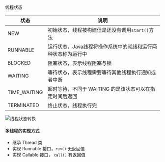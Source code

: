 线程状态

| 状态         | 说明                                                         |
| ------------ | ------------------------------------------------------------ |
| NEW          | 初始状态，线程被构建但是还没有调用`start()`方法              |
| RUNNABLE     | 运行状态，Java线程将操作系统中的就绪和运行两种状态称为运行中 |
| BLOCKED      | 阻塞状态，表示线程阻塞与锁                                   |
| WAITING      | 等待状态，表示线程需要等待其他线程执行通知或者中断           |
| TIME_WAITING | 超时等待，不同于 WAITING 的是该状态可以在指定时间后返回      |
| TERMINATED   | 终止状态，线程执行完                                         |

![线程状态转换](多线程.png)

#### 多线程的实现方式

- 继承 Thread 类
- 实现 Runnable 接口，`run()` 无返回值
- 实现 Callable 接口， `call()` 有返回值

